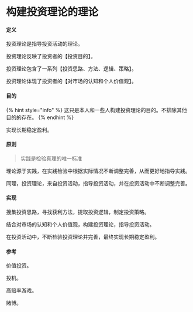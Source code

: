 # 构建投资理论的理论

#### 定义

投资理论是指导投资活动的理论。

投资理论反映了投资者的【投资目的】。

投资理论包含了一系列【投资思路、方法、逻辑、策略】。

投资理论体现了投资者的【对市场的认知和个人价值观】。

#### 目的

{% hint style="info" %}
这只是本人和一些人构建投资理论的目的。不排除其他目的的存在。
{% endhint %}

实现长期稳定盈利。

#### 原则

> 实践是检验真理的唯一标准

理论源于实践，在实践检验中根据实际情况不断调整完善，从而更好地指导实践。

同理，投资理论，来自投资活动，指导投资活动，并在投资活动中不断调整完善。

#### 实现

搜集投资思路，寻找获利方法，提取投资逻辑，制定投资策略。

结合对市场的认知和个人价值观，构建投资理论，指导投资活动。

在投资活动中，不断检验投资理论并完善，最终实现长期稳定盈利。

#### 参考

价值投资。

投机。

高赔率游戏。

赌博。
